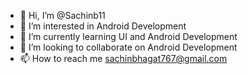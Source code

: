 - 👋 Hi, I’m @Sachinb11
- 👀 I’m interested in Android Development
- 🌱 I’m currently learning UI and Android Development
- 💞️ I’m looking to collaborate on Android Development
- 📫 How to reach me sachinbhagat767@gmail.com
